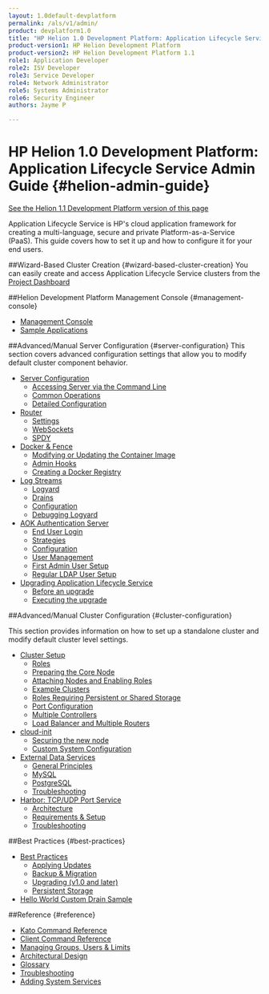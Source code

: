 ```yaml
---
layout: 1.0default-devplatform
permalink: /als/v1/admin/
product: devplatform1.0
title: "HP Helion 1.0 Development Platform: Application Lifecycle Service Admin Guide "
product-version1: HP Helion Development Platform
product-version2: HP Helion Development Platform 1.1
role1: Application Developer
role2: ISV Developer 
role3: Service Developer
role4: Network Administrator
role5: Systems Administrator 
role6: Security Engineer
authors: Jayme P

---
```

<!--PUBLISHED-->

# HP Helion 1.0 Development Platform: Application Lifecycle Service Admin Guide {#helion-admin-guide}
[See the Helion 1.1 Development Platform version of this page](/helion/devplatform/1.1/als/admin/)

Application Lifecycle Service is HP's cloud application framework for creating a
multi-language, secure and private Platform-as-a-Service (PaaS). This
guide covers how to set it up and how to configure it for your end
users.

##Wizard-Based Cluster Creation {#wizard-based-cluster-creation}
You can easily create and access Application Lifecycle Service clusters from the [Project Dashboard](/helion/devplatform/deploy/)       


##Helion Development Platform Management Console {#management-console}

-   [Management Console](/als/v1/user/console/#management-console)
-   [Sample Applications](/als/v1/admin/console/app-store/)

##Advanced/Manual Server Configuration {#server-configuration}
This section covers advanced configuration settings that allow you to modify default cluster component behavior. 

-   [Server Configuration](/als/v1/admin/server/)
    -   [Accessing Server via the Command
        Line](/als/v1/admin/server/#accessing-server-via-the-command-line)
    -   [Common Operations](/als/v1/admin/server/#common-operations)
    -   [Detailed
        Configuration](/als/v1/admin/server/#detailed-configuration)
-   [Router](/als/v1/admin/server/router/)
    -   [Settings](/als/v1/admin/server/router/#settings)
    -   [WebSockets](/als/v1/admin/server/router/#websockets)
    -   [SPDY](/als/v1/admin/server/router/#router-spdy)
-   [Docker & Fence](/als/v1/admin/server/docker/)
    -   [Modifying or Updating the Container
        Image](/als/v1/admin/server/docker/#modifying-or-updating-the-container-image)
    -   [Admin Hooks](/als/v1/admin/server/docker/#admin-hooks)
    -   [Creating a Docker
        Registry](/als/v1/admin/server/docker/#creating-a-docker-registry)
-   [Log Streams](/als/v1/admin/server/logging/)
    -   [Logyard](/als/v1/admin/server/logging/#logyard)
    -   [Drains](/als/v1/admin/server/logging/#drains)
    -   [Configuration](/als/v1/admin/server/logging/#configuration)
    -   [Debugging Logyard](/als/v1/admin/server/logging/#debugging-logyard)
-   [AOK Authentication Server](/als/v1/admin/server/aok/)
    -   [End User Login](/als/v1/admin/server/aok/#end-user-login)
    -   [Strategies](/als/v1/admin/server/aok/#strategies)
    -   [Configuration](/als/v1/admin/server/aok/#configuration)
    -   [User Management](/als/v1/admin/server/aok/#user-management)
    -   [First Admin User Setup](/als/v1/admin/server/aok/#first-admin-user-setup)
    -   [Regular LDAP User
        Setup](/als/v1/admin/server/aok/#regular-ldap-user-setup)
-   [Upgrading Application Lifecycle Service](/als/v1/admin/server/upgrade/)
    -   [Before an upgrade](/als/v1/admin/server/upgrade/#before-an-upgrade)
    -   [Executing the
        upgrade](/als/v1/admin/server/upgrade/#executing-the-upgrade)

##Advanced/Manual Cluster Configuration {#cluster-configuration}

This section provides information on how to set up a standalone cluster and modify default cluster level settings.

-   [Cluster Setup](/als/v1/admin/cluster/)
    -   [Roles](/als/v1/admin/cluster/#roles)
    -   [Preparing the Core
        Node](/als/v1/admin/cluster/#preparing-the-core-node)
    -   [Attaching Nodes and Enabling
        Roles](/als/v1/admin/cluster/#attaching-nodes-and-enabling-roles)
    -   [Example Clusters](/als/v1/admin/cluster/#example-clusters)
    -   [Roles Requiring Persistent or Shared
        Storage](/als/v1/admin/cluster/#roles-requiring-persistent-or-shared-storage)
    -   [Port Configuration](/als/v1/admin/cluster/#port-configuration)
    -   [Multiple Controllers](/als/v1/admin/cluster/#multiple-controllers)
    -   [Load Balancer and Multiple
        Routers](/als/v1/admin/cluster/#load-balancer-and-multiple-routers)
-   [cloud-init](/als/v1/admin/cluster/cloud-init/)
    -   [Securing the new
        node](/als/v1/admin/cluster/cloud-init/#securing-the-new-node)
    -   [Custom System
        Configuration](/als/v1/admin/cluster/cloud-init/#custom-system-configuration)
-   [External Data Services](/als/v1/admin/cluster/external-db/)
    -   [General
        Principles](/als/v1/admin/cluster/external-db/#general-principles)
    -   [MySQL](/als/v1/admin/cluster/external-db/#mysql)
    -   [PostgreSQL](/als/v1/admin/cluster/external-db/#postgresql)
    -   [Troubleshooting](/als/v1/admin/cluster/external-db/#troubleshooting)
-   [Harbor: TCP/UDP Port Service](/als/v1/admin/cluster/harbor/)
    -   [Architecture](/als/v1/admin/cluster/harbor/#architecture)
    -   [Requirements & Setup](/als/v1/admin/cluster/harbor/#requirements-setup)
    -   [Troubleshooting](/als/v1/admin/cluster/harbor/#troubleshooting)

##Best Practices {#best-practices}

-   [Best Practices](/als/v1/admin/best-practices/)
    -   [Applying Updates](/als/v1/admin/best-practices/#applying-updates)
    -   [Backup & Migration](/als/v1/admin/best-practices/#backup-migration)
    -   [Upgrading (v1.0 and
        later)](/als/v1/admin/best-practices/#upgrade)
	- [Persistent
        Storage](/als/v1/admin/best-practices/#storage)
- [Hello World Custom Drain Sample](/als/v1/admin/best-practices/logging-examples/#hello-world-custom-drain)

##Reference {#reference}
-   [Kato Command Reference](/als/v1/admin/reference/kato-ref/)
-   [Client Command Reference](/als/v1/user/reference/client-ref/)
-   [Managing Groups, Users & Limits](/als/v1/user/deploy/orgs-spaces/#orgs-spaces)
-   [Architectural Design](/als/v1/admin/reference/architecture/)
-   [Glossary](/als/v1/user/reference/glossary/)
-   [Troubleshooting](/als/v1/admin/reference/troubleshoot/)
-   [Adding System Services](/als/v1/admin/reference/add-service/)


